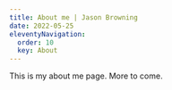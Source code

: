 ```yaml
---
title: About me | Jason Browning
date: 2022-05-25
eleventyNavigation:
  order: 10
  key: About 
---
```


This is my about me page.  More to come.

